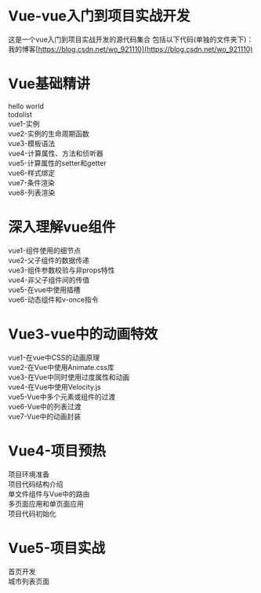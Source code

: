 # Vue-vue入门到项目实战开发
这是一个vue入门到项目实战开发的源代码集合
包括以下代码(单独的文件夹下)：
我的博客[https://blog.csdn.net/wo_921110](https://blog.csdn.net/wo_921110)

# Vue基础精讲                                                                                                                           
  hello world                                                                                                                           
  todolist        
  vue1-实例          
  vue2-实例的生命周期函数                                                                                                                 
  vue3-模板语法                                                                                                                           
  vue4-计算属性、方法和侦听器                                                                                                             
  vue5-计算属性的setter和getter                                                                                                           
  vue6-样式绑定                                                                                                                           
  vue7-条件渲染                                                                                                                           
  vue8-列表渲染                                                                                                                           
  
# 深入理解vue组件
  vue1-组件使用的细节点                                                                                                                   
  vue2-父子组件的数据传递                                                                                                                 
  vue3-组件参数校验与非props特性                                                                                                           
  vue4-非父子组件间的传值                                                                                                                 
  vue5-在vue中使用插槽                                                                                                                   
  vue6-动态组件和v-once指令                                                                                                               
  
# Vue3-vue中的动画特效
  vue1-在vue中CSS的动画原理                                                                                                               
  vue2-在Vue中使用Animate.css库                                                                                                           
  vue3-在Vue中同时使用过度属性和动画                                                                                                       
  vue4-在Vue中使用Velocity.js                                                                                                             
  vue5-Vue中多个元素或组件的过渡                                                                                                           
  vue6-Vue中的列表过渡                                                                                                                   
  vue7-Vue中的动画封装
  
# Vue4-项目预热 
  项目环境准备                                                                                                                           
  项目代码结构介绍                                                                                                                       
  单文件组件与Vue中的路由                                                                                                                 
  多页面应用和单页面应用                                                                                                                   
  项目代码初始化                                            
  
# Vue5-项目实战
  首页开发                                                                                                                               
  城市列表页面
